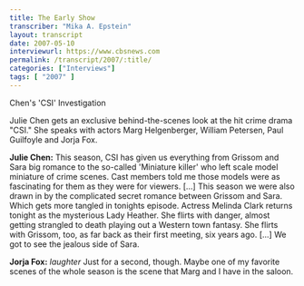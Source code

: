 ```yaml
---
title: The Early Show
transcriber: "Mika A. Epstein"
layout: transcript
date: 2007-05-10
interviewurl: https://www.cbsnews.com
permalink: /transcript/2007/:title/
categories: ["Interviews"]
tags: [ "2007" ]
---
```


Chen's 'CSI' Investigation

Julie Chen gets an exclusive behind-the-scenes look at the hit crime drama "CSI." She speaks with actors Marg Helgenberger, William Petersen, Paul Guilfoyle and Jorja Fox.

**Julie Chen:** This season, CSI has given us everything from Grissom and Sara big romance to the so-called 'Miniature killer' who left scale model miniature of crime scenes. Cast members told me those models were as fascinating for them as they were for viewers. [...] This season we were also drawn in by the complicated secret romance between Grissom and Sara. Which gets more tangled in tonights episode. Actress Melinda Clark returns tonight as the mysterious Lady Heather. She flirts with danger, almost getting strangled to death playing out a Western town fantasy. She flirts with Grissom, too, as far back as their first meeting, six years ago. [...] We got to see the jealous side of Sara.

**Jorja Fox:** _laughter_ Just for a second, though. Maybe one of my favorite scenes of the whole season is the scene that Marg and I have in the saloon.
